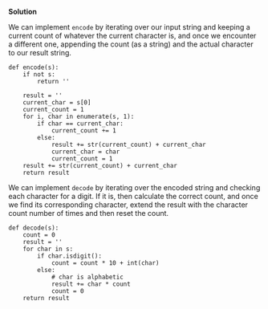 **Solution**

We can implement `encode` by iterating over our input string and keeping a current count of whatever the current character is, and once we encounter a different one, appending the count (as a string) and the actual character to our result string.

    def encode(s):
        if not s:
            return ''
    
        result = ''
        current_char = s[0]
        current_count = 1
        for i, char in enumerate(s, 1):
            if char == current_char:
                current_count += 1
            else:
                result += str(current_count) + current_char
                current_char = char
                current_count = 1
        result += str(current_count) + current_char
        return result
    

We can implement `decode` by iterating over the encoded string and checking each character for a digit. If it is, then calculate the correct count, and once we find its corresponding character, extend the result with the character count number of times and then reset the count.

    def decode(s):
        count = 0
        result = ''
        for char in s:
            if char.isdigit():
                count = count * 10 + int(char)
            else:
                # char is alphabetic
                result += char * count
                count = 0
        return result
    
